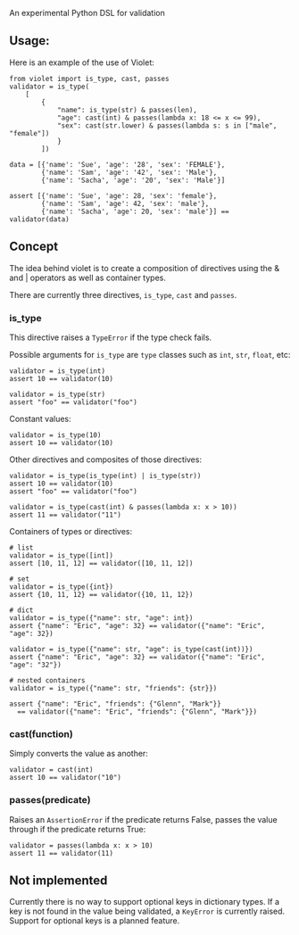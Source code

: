 An experimental Python DSL for validation

## Usage:

Here is an example of the use of Violet:

    from violet import is_type, cast, passes
    validator = is_type(
        [
            {
                "name": is_type(str) & passes(len),
                "age": cast(int) & passes(lambda x: 18 <= x <= 99),
                "sex": cast(str.lower) & passes(lambda s: s in ["male", "female"])
                }
            ])
        
    data = [{'name': 'Sue', 'age': '28', 'sex': 'FEMALE'},
            {'name': 'Sam', 'age': '42', 'sex': 'Male'},
            {'name': 'Sacha', 'age': '20', 'sex': 'Male'}]

    assert [{'name': 'Sue', 'age': 28, 'sex': 'female'},
            {'name': 'Sam', 'age': 42, 'sex': 'male'},
            {'name': 'Sacha', 'age': 20, 'sex': 'male'}] == validator(data)

## Concept

The idea behind violet is to create a composition of directives using
the & and | operators as well as container types.

There are currently three directives, `is_type`, `cast` and `passes`.

### is_type

This directive raises a `TypeError` if the type check fails.  

Possible arguments for `is_type` are `type` classes such as `int`, `str`,
`float`, etc:

    validator = is_type(int)
    assert 10 == validator(10)

    validator = is_type(str)
    assert "foo" == validator("foo")

Constant values:

    validator = is_type(10)
    assert 10 == validator(10)

Other directives and composites of those directives:

    validator = is_type(is_type(int) | is_type(str))
    assert 10 == validator(10)
    assert "foo" == validator("foo")

    validator = is_type(cast(int) & passes(lambda x: x > 10))
    assert 11 == validator("11")


Containers of types or directives:

    # list
    validator = is_type([int])
    assert [10, 11, 12] == validator([10, 11, 12])

    # set
    validator = is_type({int})
    assert {10, 11, 12} == validator({10, 11, 12})

    # dict
    validator = is_type({"name": str, "age": int})
    assert {"name": "Eric", "age": 32} == validator({"name": "Eric", "age": 32})

    validator = is_type({"name": str, "age": is_type(cast(int))})
    assert {"name": "Eric", "age": 32} == validator({"name": "Eric", "age": "32"})

    # nested containers
    validator = is_type({"name": str, "friends": {str}})

    assert {"name": "Eric", "friends": {"Glenn", "Mark"}}
      == validator({"name": "Eric", "friends": {"Glenn", "Mark"}})

    
### cast(function)

Simply converts the value as another:

    validator = cast(int)
    assert 10 == validator("10")

### passes(predicate)

Raises an `AssertionError` if the predicate returns False,
passes the value through if the predicate returns True:

    validator = passes(lambda x: x > 10)
    assert 11 == validator(11)

## Not implemented

Currently there is no way to support optional keys in dictionary
types.  If a key is not found in the value being validated, a
`KeyError` is currently raised.  Support for optional keys is a
planned feature.
